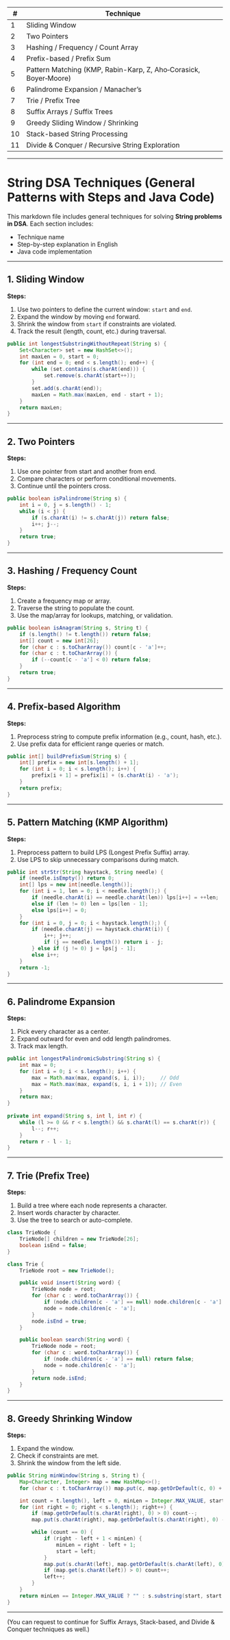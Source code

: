 | #  | Technique                                                        |
| -- | ---------------------------------------------------------------- |
| 1  | Sliding Window                                                   |
| 2  | Two Pointers                                                     |
| 3  | Hashing / Frequency / Count Array                                |
| 4  | Prefix-based / Prefix Sum                                        |
| 5  | Pattern Matching (KMP, Rabin-Karp, Z, Aho‑Corasick, Boyer‑Moore) |
| 6  | Palindrome Expansion / Manacher’s                                |
| 7  | Trie / Prefix Tree                                               |
| 8  | Suffix Arrays / Suffix Trees                                     |
| 9  | Greedy Sliding Window / Shrinking                                |
| 10 | Stack-based String Processing                                    |
| 11 | Divide & Conquer / Recursive String Exploration                  |
-------------------------------------------------------------------------
# String DSA Techniques (General Patterns with Steps and Java Code)

This markdown file includes general techniques for solving **String problems in DSA**. Each section includes:

* Technique name
* Step-by-step explanation in English
* Java code implementation

---

## 1. Sliding Window

**Steps:**

1. Use two pointers to define the current window: `start` and `end`.
2. Expand the window by moving `end` forward.
3. Shrink the window from `start` if constraints are violated.
4. Track the result (length, count, etc.) during traversal.

```java
public int longestSubstringWithoutRepeat(String s) {
    Set<Character> set = new HashSet<>();
    int maxLen = 0, start = 0;
    for (int end = 0; end < s.length(); end++) {
        while (set.contains(s.charAt(end))) {
            set.remove(s.charAt(start++));
        }
        set.add(s.charAt(end));
        maxLen = Math.max(maxLen, end - start + 1);
    }
    return maxLen;
}
```

---

## 2. Two Pointers

**Steps:**

1. Use one pointer from start and another from end.
2. Compare characters or perform conditional movements.
3. Continue until the pointers cross.

```java
public boolean isPalindrome(String s) {
    int i = 0, j = s.length() - 1;
    while (i < j) {
        if (s.charAt(i) != s.charAt(j)) return false;
        i++; j--;
    }
    return true;
}
```

---

## 3. Hashing / Frequency Count

**Steps:**

1. Create a frequency map or array.
2. Traverse the string to populate the count.
3. Use the map/array for lookups, matching, or validation.

```java
public boolean isAnagram(String s, String t) {
    if (s.length() != t.length()) return false;
    int[] count = new int[26];
    for (char c : s.toCharArray()) count[c - 'a']++;
    for (char c : t.toCharArray()) {
        if (--count[c - 'a'] < 0) return false;
    }
    return true;
}
```

---

## 4. Prefix-based Algorithm

**Steps:**

1. Preprocess string to compute prefix information (e.g., count, hash, etc.).
2. Use prefix data for efficient range queries or match.

```java
public int[] buildPrefixSum(String s) {
    int[] prefix = new int[s.length() + 1];
    for (int i = 0; i < s.length(); i++) {
        prefix[i + 1] = prefix[i] + (s.charAt(i) - 'a');
    }
    return prefix;
}
```

---

## 5. Pattern Matching (KMP Algorithm)

**Steps:**

1. Preprocess pattern to build LPS (Longest Prefix Suffix) array.
2. Use LPS to skip unnecessary comparisons during match.

```java
public int strStr(String haystack, String needle) {
    if (needle.isEmpty()) return 0;
    int[] lps = new int[needle.length()];
    for (int i = 1, len = 0; i < needle.length();) {
        if (needle.charAt(i) == needle.charAt(len)) lps[i++] = ++len;
        else if (len != 0) len = lps[len - 1];
        else lps[i++] = 0;
    }
    for (int i = 0, j = 0; i < haystack.length();) {
        if (needle.charAt(j) == haystack.charAt(i)) {
            i++; j++;
            if (j == needle.length()) return i - j;
        } else if (j != 0) j = lps[j - 1];
        else i++;
    }
    return -1;
}
```

---

## 6. Palindrome Expansion

**Steps:**

1. Pick every character as a center.
2. Expand outward for even and odd length palindromes.
3. Track max length.

```java
public int longestPalindromicSubstring(String s) {
    int max = 0;
    for (int i = 0; i < s.length(); i++) {
        max = Math.max(max, expand(s, i, i));     // Odd
        max = Math.max(max, expand(s, i, i + 1)); // Even
    }
    return max;
}
    
private int expand(String s, int l, int r) {
    while (l >= 0 && r < s.length() && s.charAt(l) == s.charAt(r)) {
        l--; r++;
    }
    return r - l - 1;
}
```

---

## 7. Trie (Prefix Tree)

**Steps:**

1. Build a tree where each node represents a character.
2. Insert words character by character.
3. Use the tree to search or auto-complete.

```java
class TrieNode {
    TrieNode[] children = new TrieNode[26];
    boolean isEnd = false;
}

class Trie {
    TrieNode root = new TrieNode();

    public void insert(String word) {
        TrieNode node = root;
        for (char c : word.toCharArray()) {
            if (node.children[c - 'a'] == null) node.children[c - 'a'] = new TrieNode();
            node = node.children[c - 'a'];
        }
        node.isEnd = true;
    }

    public boolean search(String word) {
        TrieNode node = root;
        for (char c : word.toCharArray()) {
            if (node.children[c - 'a'] == null) return false;
            node = node.children[c - 'a'];
        }
        return node.isEnd;
    }
}
```

---

## 8. Greedy Shrinking Window

**Steps:**

1. Expand the window.
2. Check if constraints are met.
3. Shrink the window from the left side.

```java
public String minWindow(String s, String t) {
    Map<Character, Integer> map = new HashMap<>();
    for (char c : t.toCharArray()) map.put(c, map.getOrDefault(c, 0) + 1);

    int count = t.length(), left = 0, minLen = Integer.MAX_VALUE, start = 0;
    for (int right = 0; right < s.length(); right++) {
        if (map.getOrDefault(s.charAt(right), 0) > 0) count--;
        map.put(s.charAt(right), map.getOrDefault(s.charAt(right), 0) - 1);

        while (count == 0) {
            if (right - left + 1 < minLen) {
                minLen = right - left + 1;
                start = left;
            }
            map.put(s.charAt(left), map.getOrDefault(s.charAt(left), 0) + 1);
            if (map.get(s.charAt(left)) > 0) count++;
            left++;
        }
    }
    return minLen == Integer.MAX_VALUE ? "" : s.substring(start, start + minLen);
}
```

---

(You can request to continue for Suffix Arrays, Stack-based, and Divide & Conquer techniques as well.)
